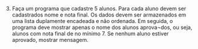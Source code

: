 3.	Faça um programa que cadastre 5 alunos. Para cada aluno devem ser cadastrados nome e nota final. Os dados devem ser armazenados em uma lista duplamente encadeada e não ordenada. Em seguida, o programa deve mostrar apenas o nome dos alunos aprova¬dos, ou seja, alunos com nota final de no mínimo 7. Se nenhum aluno estiver aprovado, mostrar mensagem.